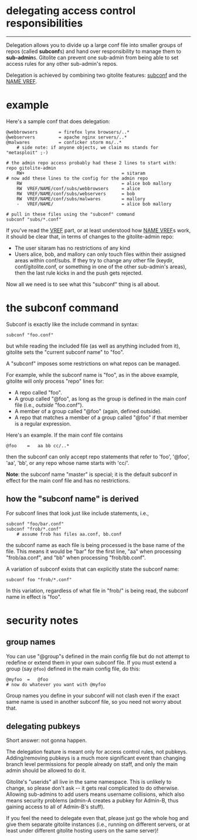 # delegating access control responsibilities

----

Delegation allows you to divide up a large conf file into smaller groups of
repos (called **subconf**s) and hand over responsibility to manage them to
**sub-admin**s.  Gitolite can prevent one sub-admin from being able to set
access rules for any other sub-admin's repos.

Delegation is achieved by combining two gitolite features:
[subconf](deleg/#the-subconf-command) and the [NAME VREF][NAME].

[NAME]: vref-2/#restricting-pushes-by-dirfile-name

# example

Here's a sample conf that does delegation:

```gitolite
@webbrowsers        = firefox lynx browsers/..*
@webservers         = apache nginx servers/..*
@malwares           = conficker storm ms/..*
    # side note: if anyone objects, we claim ms stands for "metasploit" ;-)

# the admin repo access probably had these 2 lines to start with:
repo gitolite-admin
    RW+                                     = sitaram
# now add these lines to the config for the admin repo
    RW                                      = alice bob mallory
    RW  VREF/NAME/conf/subs/webbrowsers     = alice
    RW  VREF/NAME/conf/subs/webservers      = bob
    RW  VREF/NAME/conf/subs/malwares        = mallory
    -   VREF/NAME/                          = alice bob mallory

# pull in these files using the "subconf" command
subconf "subs/*.conf"
```

If you've read the [VREF](vref) part, or at least understood how [NAME
VREF][NAME]s work, it should be clear that, in terms of changes to the
gitolite-admin repo:

*   The user sitaram has no restrictions of any kind
*   Users alice, bob, and mallory can only touch files within their assigned
    areas within conf/subs.  If they try to change any other file (keydir,
    conf/gitolite.conf, or something in one of the other sub-admin's areas),
    then the last rule kicks in and the push gets rejected.

Now all we need is to see what this "subconf" thing is all about.

# the subconf command

Subconf is exactly like the include command in syntax:

```gitolite
subconf "foo.conf"
```

but while reading the included file (as well as anything included from it),
gitolite sets the "current subconf name" to "foo".

A "subconf" imposes some restrictions on what repos can be managed.

For example, while the subconf name is "foo", as in the above example,
gitolite will only process "repo" lines for:

  * A repo called "foo".
  * A group called "@foo", as long as the group is defined in the main conf
    file (i.e., *outside* "foo.conf").
  * A member of a group called "@foo" (again, defined outside).
  * A repo that matches a member of a group called "@foo" if that member is a
    regular expression.

Here's an example.  If the main conf file contains

```gitolite
@foo    =   aa bb cc/..*
```

then the subconf can only accept repo statements that refer to 'foo', '@foo',
'aa', 'bb', or any repo whose name starts with 'cc/'.

**Note**: the subconf name "master" is special; it is the default subconf in
effect for the main conf file and has no restrictions.

## how the "subconf name" is derived

For subconf lines that look just like include statements, i.e.,

```gitolite
subconf "foo/bar.conf"
subconf "frob/*.conf"
    # assume frob has files aa.conf, bb.conf
```

the subconf name as each file is being processed is the base name of the file.
This means it would be "bar" for the first line, "aa" when processing
"frob/aa.conf", and "bb" when processing "frob/bb.conf".

A variation of subconf exists that can explicitly state the subconf name:

```gitolite
subconf foo "frob/*.conf"
```

In this variation, regardless of what file in "frob/" is being read, the
subconf name in effect is "foo".

# security notes

## group names

You can use "@group"s defined in the main config file but do not attempt to
redefine or extend them in your own subconf file.  If you must extend a group
(say `@foo`) defined in the main config file, do this:

```gitolite
@myfoo  =   @foo
# now do whatever you want with @myfoo
```

Group names you define in your subconf will not clash even if the exact same
name is used in another subconf file, so you need not worry about that.

## delegating pubkeys

Short answer: not gonna happen.

The delegation feature is meant only for access control rules, not pubkeys.
Adding/removing pubkeys is a much more significant event than changing branch
level permissions for people already on staff, and only the main admin should
be allowed to do it.

Gitolite's "userids" all live in the same namespace.  This is unlikely to
change, so please don't ask -- it gets real complicated to do otherwise.
Allowing sub-admins to add users means username collisions, which also means
security problems (admin-A creates a pubkey for Admin-B, thus gaining access
to all of Admin-B's stuff).

If you feel the need to delegate even that, please just go the whole hog and
give them separate gitolite instances (i.e., running on different servers, or
at least under different gitolite hosting users on the same server)!

<!--

undocumented feature that I have "committed" to in the mailing list

*   https://groups.google.com/forum/#!topic/gitolite/Aks-P_L5Ca4

    group foo defined in subconf available in main as @foo.foo

    (question: does this apply to @foo.bar also?  I.e., group bar in subconf
    foo?)

-->

